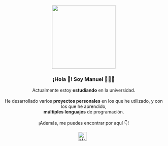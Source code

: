 <p align="center" width="300">
   <img align="center" width="200" src="https://avatars.githubusercontent.com/u/53149755?v=4" />
   <h3 align="center">¡Hola 👋! Soy Manuel 👨🏻‍💻</h3>
</p>

<p align="center">
  Actualmente estoy <strong>estudiando</strong> en la universidad.
  <br><br>
  He desarrollado varios <strong>proyectos personales</strong> en los que he utilizado, y con los que he aprendido,
  <br>
  <strong>múltiples lenguajes</strong> de programación.
  <br><br>
  ¡Además, me puedes encontrar por aquí 👇!
</p>

<p align="center">
   <a href="https://www.linkedin.com/in/manuel-duque-n/" target="blank" style="margin-right: 4px;">
    <img align="center" src="https://static-exp1.licdn.com/sc/h/akt4ae504epesldzj74dzred8" alt="Manuel Duque N" height="28px" width="28px"/>
  </a>
  
 <a href="https://www.linkedin.com/in/manuel-duque-n/" target="blank" style="margin-right: 4px;">
  
 </a>
 
</p>